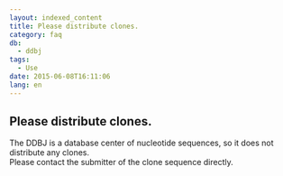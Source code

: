 ```yaml
---
layout: indexed_content
title: Please distribute clones.
category: faq
db:
  - ddbj
tags: 
  - Use
date: 2015-06-08T16:11:06
lang: en
---
```


## Please distribute clones.

<p>The DDBJ is a database center of nucleotide sequences, so it does not distribute any clones. <br>Please contact the submitter of the clone sequence directly.</p>